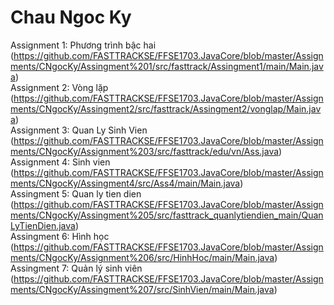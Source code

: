 # Chau Ngoc Ky
Assignment 1: Phương trình bậc hai
(https://github.com/FASTTRACKSE/FFSE1703.JavaCore/blob/master/Assignments/CNgocKy/Assingment%201/src/fasttrack/Assingment1/main/Main.java)
<br>
Assignment 2: Vòng lặp
(https://github.com/FASTTRACKSE/FFSE1703.JavaCore/blob/master/Assignments/CNgocKy/Assingment2/src/fasttrack/Assingment2/vonglap/Main.java)
<br>
Assignment 3: Quan Ly Sinh Vien (https://github.com/FASTTRACKSE/FFSE1703.JavaCore/blob/master/Assignments/CNgocKy/Assignment%203/src/fasttrack/edu/vn/Ass.java)
<br>
Assignment 4: Sinh vien
(https://github.com/FASTTRACKSE/FFSE1703.JavaCore/blob/master/Assignments/CNgocKy/Assingment4/src/Ass4/main/Main.java)
<br>
Assingment 5: Quan ly tien dien (https://github.com/FASTTRACKSE/FFSE1703.JavaCore/blob/master/Assignments/CNgocKy/Assingment%205/src/fasttrack_quanlytiendien_main/QuanLyTienDien.java)
<br>
Assingment 6: Hình học
(https://github.com/FASTTRACKSE/FFSE1703.JavaCore/blob/master/Assignments/CNgocKy/Assignment%206/src/HinhHoc/main/Main.java)
<br>
Assingment 7: Quản lý sinh viên
(https://github.com/FASTTRACKSE/FFSE1703.JavaCore/blob/master/Assignments/CNgocKy/Assingment%207/src/SinhVien/main/Main.java)
